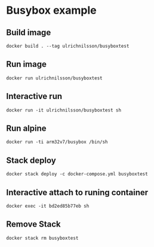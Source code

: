 # Busybox example

## Build image

`docker build . --tag ulrichnilsson/busyboxtest`

## Run image

`docker run ulrichnilsson/busyboxtest`

## Interactive run

`docker run -it ulrichnilsson/busyboxtest sh`

## Run alpine

`docker run -ti arm32v7/busybox /bin/sh`

## Stack deploy

`docker stack deploy -c docker-compose.yml busyboxtest`

## Interactive attach to runing container

`docker exec -it bd2ed85b77eb sh`

## Remove Stack

`docker stack rm busyboxtest`
